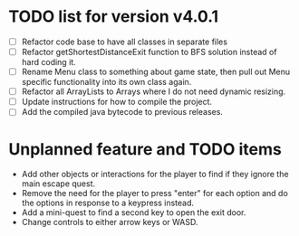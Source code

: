 # TODO list for version v4.0.1
- [ ] Refactor code base to have all classes in separate files
- [ ] Refactor getShortestDistanceExit function to BFS solution instead of hard coding it.
- [ ] Rename Menu class to something about game state, then pull out Menu specific functionality into its own class again.
- [ ] Refactor all ArrayLists to Arrays where I do not need dynamic resizing.
- [ ] Update instructions for how to compile the project.
- [ ] Add the compiled java bytecode to previous releases.

# Unplanned feature and TODO items
* Add other objects or interactions for the player to find if they ignore the main escape quest.
* Remove the need for the player to press "enter" for each option and do the options in response to a keypress instead.
* Add a mini-quest to find a second key to open the exit door.
* Change controls to either arrow keys or WASD.